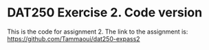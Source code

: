 # DAT250 Exercise 2. Code version

This is the code for assignment 2. The link to the assignment is:
https://github.com/Tammaoui/dat250-expass2
